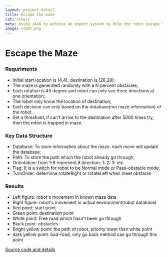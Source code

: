 ```yaml
---
layout: project-detail
title: Escape the maze
cat: others
meta: Using JAVA to achieve an expert system to help the robot escape the maze.
image: robot.png
---
```

# Escape the Maze


### Requriments<br>
* Initial start location is (4,4), destination is (28,28);
* The maze is generated randomly with a N percent obstacles;
* Each rotation is 45 degree and robot can only see three directions at one orientation;
* The robot only know the location of destination;
* Each decision can only based on the database(not maze information) of the robot.
* Set a threshold, if can't arrive to the destination after 5000 times try, then the robot is trapped in maze.

### Key Data Structure
* Database: To store information about the maze. each move will update the database;
* Path: To store the path which the robot already go through;
* Orientation: from 1-8 represent 8 direction; 1:   2:    3:       etc.
* Flag: It is a switch for robot to be Normal mode or Pass-obstacle mode;
* TurnOrder: determine rotateRight or rotateLeft when meet obstacle


### Results
* Left figure: robot's movement in known maze data
* Right figure: robot's movement in actual environment(robot database)
* Red point: start point
* Green point: destination point
* White point: Free road which hasn't been go through
* Black point: obstacles
* Bright yellow point: the path of robot, priority lower than white point
* dark yellow point: bad-road, only go back method can go through this point


[Source code and details](https://github.com/kaili37575/escape-maze)